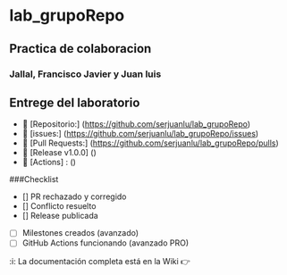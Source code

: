 # lab_grupoRepo
## Practica de colaboracion
### Jallal, Francisco Javier y Juan luis


## Entrege del laboratorio

- :paperclip: [Repositorio:] (https://github.com/serjuanlu/lab_grupoRepo)
- :paperclip: [issues:] (https://github.com/serjuanlu/lab_grupoRepo/issues)
- :paperclip: [Pull  Requests:] (https://github.com/serjuanlu/lab_grupoRepo/pulls)
- :paperclip: [Release v1.0.0] ()
- :paperclip: [Actions] : ()


###Checklist

- [] PR rechazado y corregido
- [] Conflicto resuelto
- [] Release publicada
- [ ] Milestones creados (avanzado)
- [ ] GitHub Actions funcionando (avanzado PRO)

:i: La documentación completa está en la Wiki
:point_right:
